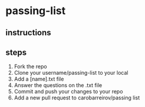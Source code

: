# passing-list

## instructions


## steps

1. Fork the repo
2. Clone your username/passing-list to your local
3. Add a [name].txt file
4. Answer the questions on the .txt file
5. Commit and push your changes to your repo
6. Add a new pull request to carobarreirov/passing list
